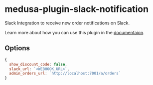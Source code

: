 # medusa-plugin-slack-notification

Slack Integration to receive new order notifications on Slack.

Learn more about how you can use this plugin in the [documentaion](https://docs.medusajs.com/add-plugins/slack).

## Options

```js
{
  show_discount_code: false,
  slack_url: `<WEBHOOK_URL>`,
  admin_orders_url: `http://localhost:7001/a/orders`
}
```
